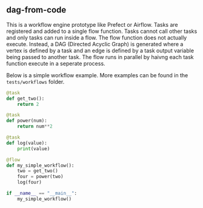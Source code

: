 ## dag-from-code

This is a workflow engine prototype like Prefect or Airflow. Tasks are registered and added to a single flow function. Tasks cannot call other tasks and only tasks can run inside a flow. The flow function does not actually execute. Instead, a DAG (Directed Acyclic Graph) is generated where a vertex is defined by a task and an edge is defined by a task output variable being passed to another task. The flow runs in parallel by haivng each task function execute in a seperate process.

Below is a simple workflow example. More examples can be found in the `tests/workflows` folder.

```python
@task
def get_two():
    return 2

@task
def power(num):
    return num**2

@task
def log(value):
    print(value)

@flow
def my_simple_workflow():
    two = get_two()
    four = power(two)
    log(four)

if __name__ == "__main__":
    my_simple_workflow()

```
